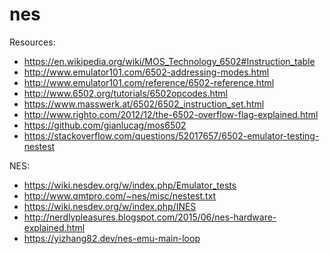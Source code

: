 # nes

Resources:
- https://en.wikipedia.org/wiki/MOS_Technology_6502#Instruction_table
- http://www.emulator101.com/6502-addressing-modes.html
- http://www.emulator101.com/reference/6502-reference.html
- http://www.6502.org/tutorials/6502opcodes.html
- https://www.masswerk.at/6502/6502_instruction_set.html
- http://www.righto.com/2012/12/the-6502-overflow-flag-explained.html
- https://github.com/gianlucag/mos6502
- https://stackoverflow.com/questions/52017657/6502-emulator-testing-nestest

NES:
- https://wiki.nesdev.org/w/index.php/Emulator_tests
- http://www.qmtpro.com/~nes/misc/nestest.txt
- https://wiki.nesdev.org/w/index.php/INES
- http://nerdlypleasures.blogspot.com/2015/06/nes-hardware-explained.html
- https://yizhang82.dev/nes-emu-main-loop
